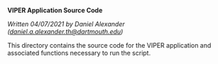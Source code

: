 **VIPER Application Source Code**

_Written 04/07/2021 by Daniel Alexander (_[_daniel.a.alexander.th@dartmouth.edu_](mailto:daniel.a.alexander.th@dartmouth.edu)_)_

 This directory contains the source code for the VIPER application and associated functions necessary to run the script.
